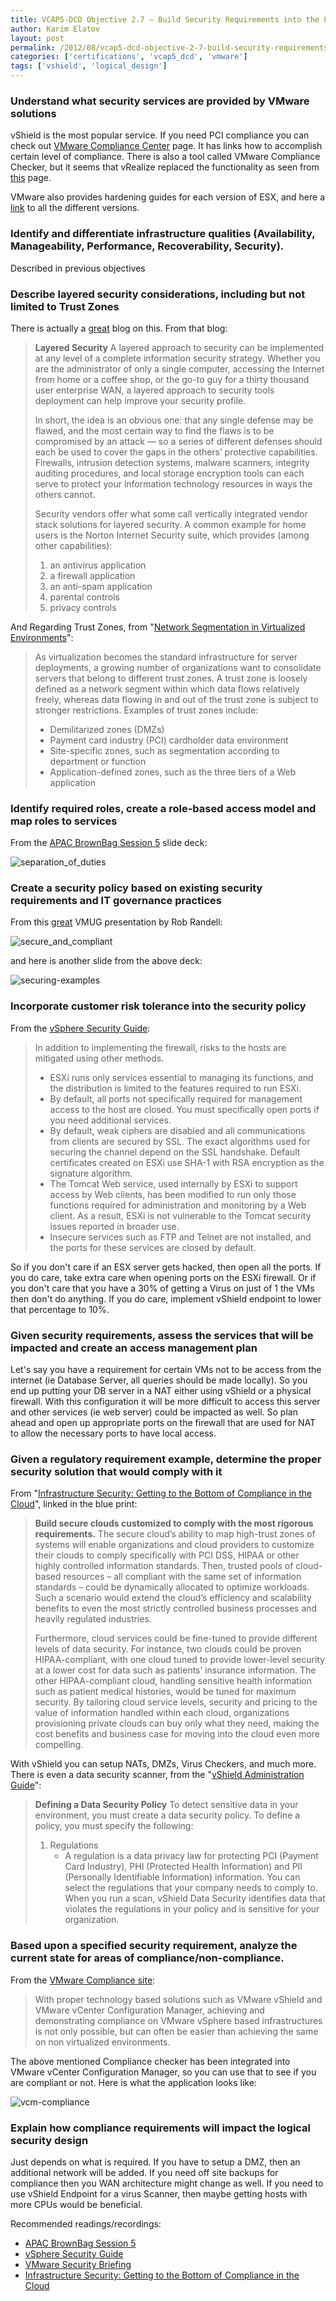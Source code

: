 ```yaml
---
title: VCAP5-DCD Objective 2.7 – Build Security Requirements into the Logical Design
author: Karim Elatov
layout: post
permalink: /2012/08/vcap5-dcd-objective-2-7-build-security-requirements-into-the-logical-design/
categories: ['certifications', 'vcap5_dcd', 'vmware']
tags: ['vshield', 'logical_design']
---
```


### Understand what security services are provided by VMware solutions

vShield is the most popular service. If you need PCI compliance you can check out [VMware Compliance Center](https://www.vmware.com/solutions/compliance-cyber-risk.html) page. It has links how to accomplish certain level of compliance. There is also a tool called VMware Compliance Checker, but it seems that vRealize replaced the functionality as seen from [this](https://blogs.vmware.com/management/2017/07/vsphere-pci-dss-hipaa-compliance-vrealize-operations-6-6.html) page.

VMware also provides hardening guides for each version of ESX, and here a [link](https://www.vmware.com/support/support-resources/hardening-guides.html) to all the different versions.

### Identify and differentiate infrastructure qualities (Availability, Manageability, Performance, Recoverability, Security).

Described in previous objectives

### Describe layered security considerations, including but not limited to Trust Zones

There is actually a [great](http://www.techrepublic.com/blog/it-security/understanding-layered-security-and-defense-in-depth/) blog on this. From that blog:

> **Layered Security**
> A layered approach to security can be implemented at any level of a complete information security strategy. Whether you are the administrator of only a single computer, accessing the Internet from home or a coffee shop, or the go-to guy for a thirty thousand user enterprise WAN, a layered approach to security tools deployment can help improve your security profile.
>
> In short, the idea is an obvious one: that any single defense may be flawed, and the most certain way to find the flaws is to be compromised by an attack — so a series of different defenses should each be used to cover the gaps in the others’ protective capabilities. Firewalls, intrusion detection systems, malware scanners, integrity auditing procedures, and local storage encryption tools can each serve to protect your information technology resources in ways the others cannot.
>
> Security vendors offer what some call vertically integrated vendor stack solutions for layered security. A common example for home users is the Norton Internet Security suite, which provides (among other capabilities):
>
> 1.  an antivirus application
> 2.  a firewall application
> 3.  an anti-spam application
> 4.  parental controls
> 5.  privacy controls

And Regarding Trust Zones, from "[Network Segmentation in Virtualized Environments](https://www.vmware.com/content/dam/digitalmarketing/vmware/en/pdf/techpaper/network_segmentation.pdf)":

> As virtualization becomes the standard infrastructure for server deployments, a growing number of organizations want to consolidate servers that belong to different trust zones. A trust
> zone is loosely defined as a network segment within which data flows relatively freely, whereas data flowing in and out of the trust zone is subject to stronger restrictions. Examples of trust
> zones include:
>
> *   Demilitarized zones (DMZs)
> *   Payment card industry (PCI) cardholder data environment
> *   Site-specific zones, such as segmentation according to department or function
> *   Application-defined zones, such as the three tiers of a Web application

### Identify required roles, create a role-based access model and map roles to services

From the [APAC BrownBag Session 5](http://vimeo.com/38646355) slide deck:

![separation_of_duties](https://github.com/elatov/uploads/raw/master/2012/08/separation_of_duties.png)

### Create a security policy based on existing security requirements and IT governance practices

From this [great](http://www.cpd.iit.edu/netsecure08/ROBERT_RANDELL.pdf) VMUG presentation by Rob Randell:

![secure_and_compliant](https://github.com/elatov/uploads/raw/master/2012/08/secure_and_compliant.png)

and here is another slide from the above deck:

![securing-examples](https://github.com/elatov/uploads/raw/master/2012/08/securing-examples.png)

### Incorporate customer risk tolerance into the security policy

From the [vSphere Security Guide](http://pubs.vmware.com/vsphere-50/topic/com.vmware.ICbase/PDF/vsphere-esxi-vcenter-server-50-security-guide.pdf):

> In addition to implementing the firewall, risks to the hosts are mitigated using other methods.
>
> *   ESXi runs only services essential to managing its functions, and the distribution is limited to the features required to run ESXi.
> *   By default, all ports not specifically required for management access to the host are closed. You must specifically open ports if you need additional services.
> *   By default, weak ciphers are disabled and all communications from clients are secured by SSL. The exact algorithms used for securing the channel depend on the SSL handshake. Default certificates created on ESXi use SHA-1 with RSA encryption as the signature algorithm.
> *   The Tomcat Web service, used internally by ESXi to support access by Web clients, has been modified to run only those functions required for administration and monitoring by a Web client. As a result, ESXi is not vulnerable to the Tomcat security issues reported in broader use.
> *   Insecure services such as FTP and Telnet are not installed, and the ports for these services are closed by default.

So if you don't care if an ESX server gets hacked, then open all the ports. If you do care, take extra care when opening ports on the ESXi firewall. Or if you don't care that you have a 30% of getting a Virus on just of 1 the VMs then don't do anything. If you do care, implement vShield endpoint to lower that percentage to 10%.

### Given security requirements, assess the services that will be impacted and create an access management plan

Let's say you have a requirement for certain VMs not to be access from the internet (ie Database Server, all queries should be made locally). So you end up putting your DB server in a NAT either using vShield or a physical firewall. With this configuration it will be more difficult to access this server and other services (ie web server) could be impacted as well. So plan ahead and open up appropriate ports on the firewall that are used for NAT to allow the necessary ports to have local access.

### Given a regulatory requirement example, determine the proper security solution that would comply with it

From "[Infrastructure Security: Getting to the Bottom of Compliance in the Cloud](https://storage.googleapis.com/grand-drive-196322.appspot.com/blog_pics/vcap5-dcd/vmware-cloud-services-on-aws-security-overview-white-paper.pdf)", linked in the blue print:

> **Build secure clouds customized to comply with the most rigorous requirements.**
> The secure cloud’s ability to map high-trust zones of systems will enable organizations and cloud providers to customize their clouds to comply specifically with PCI DSS, HIPAA or other highly
> controlled information standards. Then, trusted pools of cloud-based resources – all compliant with the same set of information standards – could be dynamically allocated to optimize workloads. Such a scenario would extend the cloud’s efficiency and scalability benefits to even the most strictly controlled business processes and heavily regulated industries.
>
> Furthermore, cloud services could be fine-tuned to provide different levels of data security. For instance, two clouds could be proven HIPAA-compliant, with one cloud tuned to provide lower-level security at a lower cost for data such as patients’ insurance information. The other HIPAA-compliant cloud, handling sensitive health information such as patient medical histories, would be tuned for maximum security. By tailoring cloud service levels, security and pricing to the value of information handled within each cloud, organizations provisioning private clouds can buy only what they need, making the cost benefits and business case for moving into the cloud even more compelling.

With vShield you can setup NATs, DMZs, Virus Checkers, and much more. There is even a data security scanner, from the "[vShield Administration Guide](http://www.vmware.com/pdf/vshield_50_admin.pdf)":

> **Defining a Data Security Policy**
> To detect sensitive data in your environment, you must create a data security policy. To define a policy, you must specify the following:
>
> 1.  Regulations
>     *   A regulation is a data privacy law for protecting PCI (Payment Card Industry), PHI (Protected Health Information) and PII (Personally Identifiable Information) information. You can select the regulations that your company needs to comply to. When you run a scan, vShield Data Security identifies data that violates the regulations in your policy and is sensitive for your organization.

### Based upon a specified security requirement, analyze the current state for areas of compliance/non-compliance.

From the [VMware Compliance site](https://www.vmware.com/products/trust-center.html):

> With proper technology based solutions such as VMware vShield and VMware vCenter Configuration Manager, achieving and demonstrating compliance on VMware vSphere based infrastructures is not only possible, but can often be easier than achieving the same on non virtualized environments.

The above mentioned Compliance checker has been integrated into VMware vCenter Configuration Manager, so you can use that to see if you are compliant or not. Here is what the application looks like:

![vcm-compliance](https://github.com/elatov/uploads/raw/master/2012/08/vcm-compliance.png)

### Explain how compliance requirements will impact the logical security design

Just depends on what is required. If you have to setup a DMZ, then an additional network will be added. If you need off site backups for compliance then you WAN architecture might change as well. If you need to use vShield Endpoint for a virus Scanner, then maybe getting hosts with more CPUs would be beneficial.

Recommended readings/recordings:

* [APAC BrownBag Session 5](http://vimeo.com/38646355)
* [vSphere Security Guide](http://pubs.vmware.com/vsphere-50/topic/com.vmware.ICbase/PDF/vsphere-esxi-vcenter-server-50-security-guide.pdf)
* [VMware Security Briefing](http://www.cpd.iit.edu/netsecure08/ROBERT_RANDELL.pdf)
* [Infrastructure Security: Getting to the Bottom of Compliance in the Cloud](https://storage.googleapis.com/grand-drive-196322.appspot.com/blog_pics/vcap5-dcd/vmware-cloud-services-on-aws-security-overview-white-paper.pdf)


